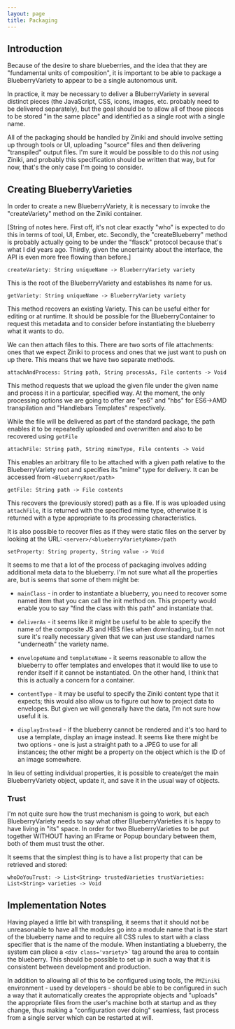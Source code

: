 ```yaml
---
layout: page
title: Packaging
---
```


## Introduction

Because of the desire to share blueberries, and the idea that they are
"fundamental units of composition", it is important to be able to
package a BlueberryVariety to appear to be a single autonomous unit.

In practice, it may be necessary to deliver a BluberryVariety in
several distinct pieces (the JavaScript, CSS, icons, images,
etc. probably need to be delivered separately), but the goal should be
to allow all of those pieces to be stored "in the same place" and
identified as a single root with a single name.

All of the packaging should be handled by Ziniki and should involve
setting up through tools or UI, uploading "source" files and then
delivering "transpiled" output files.  I'm sure it would be possible
to do this _not_ using Ziniki, and probably this specification should
be written that way, but for now, that's the only case I'm going to
consider.

## Creating BlueberryVarieties

In order to create a new BlueberryVariety, it is necessary to invoke
the "createVariety" method on the Ziniki container.

[String of notes here.  First off, it's not clear exactly "who" is
expected to do this in terms of tool, UI, Ember, etc.  Secondly, the
"createBlueberry" method is probably actually going to be under the
"flasck" protocol because that's what I did years ago.  Thirdly, given
the uncertainty about the interface, the API is even more free flowing
than before.]

``
createVariety: String uniqueName -> BlueberryVariety variety
``

This is the root of the BlueberryVariety and establishes its name for
us.

``
getVariety: String uniqueName -> BlueberryVariety variety
``

This method recovers an existing Variety.  This can be useful either
for editing or at runtime.  It should be possible for the
BlueberryContainer to request this metadata and to consider before
instantiating the blueberry what it wants to do.

We can then attach files to this.  There are two sorts of file
attachments: ones that we expect Ziniki to process and ones that we
just want to push on up there.  This means that we have two separate
methods.

``
attachAndProcess: String path, String processAs, File contents -> Void
``

This method requests that we upload the given file under the given
name and process it in a particular, specified way.  At the moment,
the only processing options we are going to offer are "es6" and "hbs"
for ES6->AMD transpilation and "Handlebars Templates" respectively.

While the file will be delivered as part of the standard package, the
path enables it to be repeatedly uploaded and overwritten and also to
be recovered using `getFile`

``
attachFile: String path, String mimeType, File contents -> Void
``

This enables an arbitrary file to be attached with a given path
relative to the BlueberryVariety root and specifies its "mime" type
for delivery.  It can be accessed from `<BlueberryRoot/path>`

``
getFile: String path -> File contents
``

This recovers the (previously stored) path as a file.  If is was
uploaded using `attachFile`, it is returned with the specified mime
type, otherwise it is returned with a type appropriate to its
processing characteristics.

It is also possible to recover files as if they were static files on
the server by looking at the URL:
`<server>/<blueberryVarietyName>/path`

``
setProperty: String property, String value -> Void
``

It seems to me that a lot of the process of packaging involves adding
additional meta data to the blueberry.  I'm not sure what all the
properties are, but is seems that some of them might be:

* `mainClass` - in order to instantiate a blueberry, you need to
recover some named item that you can call the init method on.  This
property would enable you to say "find the class with this path" and
instantiate that.

* `deliverAs` - it seems like it might be useful to be able to specify
the name of the composite JS and HBS files when downloading, but I'm
not sure it's really necessary given that we can just use standard
names "underneath" the variety name.

* `envelopeName` and `templateName` - it seems reasonable to allow the
blueberry to offer templates and envelopes that it would like to use
to render itself if it cannot be instantiated.  On the other hand, I
think that this is actually a concern for a container.

* `contentType` - it may be useful to specify the Ziniki content type that it
expects; this would also allow us to figure out how to project data to
envelopes.  But given we will generally have the data, I'm not sure
how useful it is.

* `displayInstead` - if the blueberry cannot be rendered and it's too
hard to use a template, display an image instead.  It seems like there
might be two options - one is just a straight path to a JPEG to use
for all instances; the other might be a property on the object which
is the ID of an image somewhere.

In lieu of setting individual properties, it is possible to create/get
the main BlueberryVariety object, update it, and save it in the usual
way of objects.

### Trust

I'm not quite sure how the trust mechanism is going to work, but each
BlueberryVariety needs to say what other BlueberryVarieties it is
happy to have living in "its" space.  In order for two
BlueberryVarieties to be put together WITHOUT having an IFrame or
Popup boundary between them, both of them must trust the other.

It seems that the simplest thing is to have a list property that can
be retrieved and stored:

``
whoDoYouTrust: -> List<String> trustedVarieties
trustVarieties: List<String> varieties -> Void
``

## Implementation Notes

Having played a little bit with transpiling, it seems that it should
not be unreasonable to have all the modules go into a module name that
is the start of the blueberry name and to require all CSS rules to
start with a class specifier that is the name of the module.  When
instantiating a blueberry, the system can place a `<div
class='variety`>` tag around the area to contain the blueberry.  This
should be possible to set up in such a way that it is consistent
between development and production.

In addition to allowing all of this to be configured using tools, the
`PMZiniki` environment - used by developers - should be able to be
configured in such a way that it automatically creates the appropriate
objects and "uploads" the appropriate files from the user's machine
both at startup and as they change, thus making a "configuration over
doing" seamless, fast process from a single server which can be
restarted at will.
